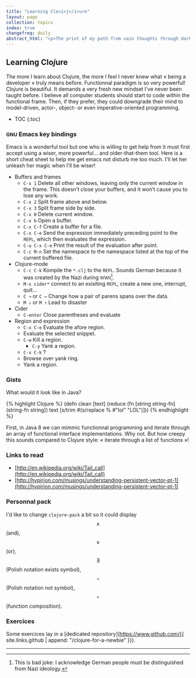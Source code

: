```yaml
---
title: "Learning Clo<i>j</i>ure"
layout: page
collection: topics
index: true
changefreq: daily
abstract_html: "<p>The print of my path from vain thoughts through darkness to Clo<i>j</i>ure.</p>"
---
```


## Learning Clo<i>j</i>ure

The more I learn about Clo<i>j</i>ure, the more I feel I never knew what « being a developer » truly means before. Functionnal paradigm is so very powerful! Clo<i>j</i>ure is beautiful. It demands a very fresh new mindset I've never been taught before. I believe all computer students should start to code within the functional frame. Then, if they prefer, they could downgrade their mind to model-driven, actor-, object- or even imperative-oriented programming.

* TOC
{:toc}

### <small>GNU</small> Emacs key bindings

Emacs is a wonderful tool but one who is willing to get help from it must first accept using a wiser, more powerful… and older-that-them tool. Here is a short cheat sheet to help me get emacs not disturb me too much. I'll let her unleash her magic when I'll be wiser!

* Buffers and frames
	* `C-x 1` Delete all other windows, leaving only the current window in the
	frame. This doesn’t close your buffers, and it won’t cause you to lose
	any work.
	* `C-x 2` Split frame above and below.
	* `C-x 3` Split frame side by side.
	* `C-x 0` Delete current window.
	* `C-x b` Open a buffer.
	* `C-x C-f` Create a buffer for a file.
	* `C-x C-e` Send the expression immediately preceding point to the <small>REPL</small>, which then evaluates the expression.
	* `C-u C-x C-e` Print the result of the evaluation after point.
	* `C-c M-n` Set the namespace to the namespace listed at the top of the current buffered file.
* Clo<i>j</i>ure-mode
	* `C-c C-k` Kompile the `*.clj` to the <small>REPL</small>. Sounds German because it was created by the Nazi during <small>WWII</small>[^1].
	* `M-x cider*` connect to an exisiting <small>REPL</small>, create a new one, interrupt, quit…
	* `C →` or `C ←` Change how a pair of parens spans over the data.
	* `M ↓` or `M ↑` Lead to disaster
* Cider
	* `C-enter` Close parentheses and evaluate
* Region and expression
	* `C-x C-e` Evaluate the afore region.
	* Evaluate the selected snippet.
	* `C-w` Kill a region.
        * `C-y` Yank a region.
	* `C-x C-k` ?
	* Browse over yank ring.
	* Yank a region.

### Gists

What would it look like in Java?

{% highlight Clojure %}
(defn clean
	[text]
	(reduce (fn [string string-fn] (string-fn string))
		text
		[s/trim #(s/replace % #"lol" "LOL")]))
{% endhighlight %}

First, in Java 8 we can mimmic functionnal programming and iterate through an array of functional interface implementations. Why not. But how creepy this sounds compared to Clo<i>j</i>ure style: « iterate through a list of functions »!

### Links to read

* [http://en.wikipedia.org/wiki/Tail_call](http://en.wikipedia.org/wiki/Tail_call)
* [http://hypirion.com/musings/understanding-persistent-vector-pt-1](http://hypirion.com/musings/understanding-persistent-vector-pt-1)

### Personnal pack

I'd like to change `clojure-pack` a bit so it could display $$∧$$ (and), $$∨$$ (or), $$∃$$ (Polish notation exists symbol), $$¬$$ (Polish notation not symbol), $$∘$$ (function composition).

### Exercices

Some exercices lay in a [dedicated repository](https://www.github.com/{{ site.links.github | append: "/clojure-for-a-newbie" }}).

---
[^1]: This is bad joke: I acknowledge German people must be distinguished from Nazi ideology.

